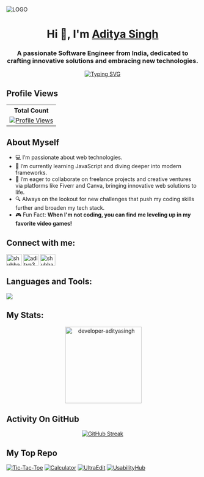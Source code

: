 ![LOGO](https://github.com/developer-adityaSingh/developer-adityaSingh/blob/main/Beige%20%26%20Blue%20Simple%20Brush%20Personal%20LinkedIn%20Banner.png)
<h1 align="center">Hi 👋, I'm <a href="https://github.com/developer-adityaSingh">Aditya Singh</a></h1>

<h3 align="center">A passionate Software Engineer from India, dedicated to crafting innovative solutions and embracing new technologies.</h3>

<p align="center">
   <a href="https://git.io/typing-svg"><img src="https://readme-typing-svg.demolab.com?font=Fira+Code&duration=4000&color=7CF74C&center=true&vCenter=true&multiline=true&width=435&height=100&lines=Creating+cutting-edge+software;+solutions+with+passion." alt="Typing SVG" /></a>
</p>

## Profile Views


  <table align="center">
    <tr>
      <!-- <th>Profile Views</th> -->
      <th>Total Count</th>
    </tr>
    <tr>
      <td>
         <a href="https://github.com/thinkright20"> <img src="https://komarev.com/ghpvc/?username=developer-adityaSingh&style=for-the-badge&color=brightgreen" alt="Profile Views">
 </a>
      </td>
    </tr>
  </table>


## About Myself
- 💻 I’m passionate about web technologies.
- 🌱 I’m currently learning JavaScript and diving deeper into modern frameworks.
- 🤝 I’m eager to collaborate on freelance projects and creative ventures via platforms like Fiverr and Canva, bringing innovative web solutions to life.
- 🔍 Always on the lookout for new challenges that push my coding skills further and broaden my tech stack.
- 🎮 Fun Fact: **When I'm not coding, you can find me leveling up in my favorite video games!**

## Connect with me:
<p align="left">
<a href="https://twitter.com/shubhangam_22" target="blank"><img align="center" src="https://raw.githubusercontent.com/rahuldkjain/github-profile-readme-generator/master/src/images/icons/Social/twitter.svg" alt="shubhangam_22" height="30" width="40" /></a>
<a href="https://linkedin.com/in/aditya3902" target="blank"><img align="center" src="https://raw.githubusercontent.com/rahuldkjain/github-profile-readme-generator/master/src/images/icons/Social/linked-in-alt.svg" alt="aditya3902" height="30" width="40" /></a>
<a href="https://instagram.com/shubhangam_here" target="blank"><img align="center" src="https://raw.githubusercontent.com/rahuldkjain/github-profile-readme-generator/master/src/images/icons/Social/instagram.svg" alt="shubhangam_here" height="30" width="40" /></a>
</p>

## Languages and Tools:
<p align="left">
   <img src="https://skillicons.dev/icons?i=vscode,replit,github,c,cpp,html,css,js,react,nodejs,mongodb,mysql,py,sklearn,">
</p>


## My Stats:
<p align="center">&nbsp;<img height="200" align="center" src="https://github-readme-stats.vercel.app/api?username=developer-adityasingh&show_icons=true&locale=en&theme=tokyonight" alt="developer-adityasingh" /></p>


## Activity On GitHub
<p align="center">
   <a href="https://github.com/developer-adityaSingh"><img src="https://streak-stats.demolab.com?user=developer-adityaSingh&theme=tokyonight" alt="GitHub Streak" /></a>
</p>

## My Top Repo

[![Tic-Tac-Toe](https://denvercoder1-github-readme-stats.vercel.app/api/pin/?username=developer-adityaSingh&repo=Tic-Tac-Toe&theme=react&bg_color=1F222E&title_color=F8D866&hide_border=true&icon_color=F8D866&show_icons=true)](https://github.com/developer-adityaSingh/Tic-Tac-Toe)
[![Calculator](https://denvercoder1-github-readme-stats.vercel.app/api/pin/?username=developer-adityaSingh&repo=Calculator&theme=react&bg_color=1F222E&title_color=F8D866&hide_border=true&icon_color=F8D866&show_icons=true)](https://github.com/developer-adityaSingh/Calculator)
[![UltraEdit](https://denvercoder1-github-readme-stats.vercel.app/api/pin/?username=developer-adityaSingh&repo=UltraEdit&theme=react&bg_color=1F222E&title_color=F8D866&hide_border=true&icon_color=F8D866&show_icons=true)](https://github.com/developer-adityaSingh/UltraEdit)
[![UsabilityHub](https://denvercoder1-github-readme-stats.vercel.app/api/pin/?username=developer-adityaSingh&repo=UsabilityHub&theme=react&bg_color=1F222E&title_color=F8D866&hide_border=true&icon_color=F8D866&show_icons=true)](https://github.com/developer-adityaSingh/UsabilityHub)










